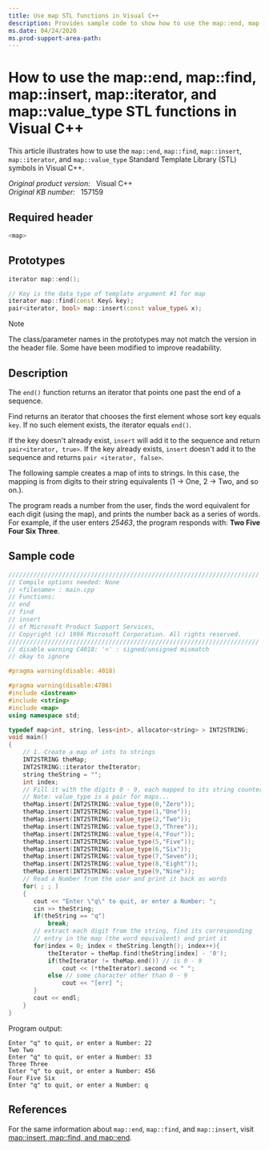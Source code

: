 ```yaml
---
title: Use map STL functions in Visual C++
description: Provides sample code to show how to use the map::end, map::find, map::insert, map::iterator, and map::value_type STL functions in Visual C++.
ms.date: 04/24/2020
ms.prod-support-area-path: 
---
```

# How to use the map::end, map::find, map::insert, map::iterator, and map::value_type STL functions in Visual C++

This article illustrates how to use the `map::end`, `map::find`, `map::insert`, `map::iterator`, and `map::value_type` Standard Template Library (STL) symbols in Visual C++.

_Original product version:_ &nbsp; Visual C++  
_Original KB number:_ &nbsp; 157159

## Required header

```cpp
<map>
```

## Prototypes

```cpp
iterator map::end();

// Key is the data type of template argument #1 for map
iterator map::find(const Key& key);
pair<iterator, bool> map::insert(const value_type& x);
```

> [!NOTE]
> The class/parameter names in the prototypes may not match the version in the header file. Some have been modified to improve readability.

## Description

The `end()` function returns an iterator that points one past the end of a sequence.

Find returns an iterator that chooses the first element whose sort key equals `key`. If no such element exists, the iterator equals `end()`.

If the key doesn't already exist, `insert` will add it to the sequence and return `pair<iterator, true>`. If the key already exists, `insert` doesn't add it to the sequence and returns `pair <iterator, false>`.

The following sample creates a map of ints to strings. In this case, the mapping is from digits to their string equivalents (1 -> One, 2 -> Two, and so on.).

The program reads a number from the user, finds the word equivalent for each digit (using the map), and prints the number back as a series of words. For example, if the user enters *25463*, the program responds with: **Two Five Four Six Three**.

## Sample code

```cpp
//////////////////////////////////////////////////////////////////////
// Compile options needed: None
// <filename> : main.cpp
// Functions:
// end
// find
// insert
// of Microsoft Product Support Services,
// Copyright (c) 1996 Microsoft Corporation. All rights reserved.
//////////////////////////////////////////////////////////////////////
// disable warning C4018: '<' : signed/unsigned mismatch
// okay to ignore

#pragma warning(disable: 4018)

#pragma warning(disable:4786)
#include <iostream>
#include <string>
#include <map>
using namespace std;

typedef map<int, string, less<int>, allocator<string> > INT2STRING;
void main()
{
    // 1. Create a map of ints to strings
    INT2STRING theMap;
    INT2STRING::iterator theIterator;
    string theString = "";
    int index;
    // Fill it with the digits 0 - 9, each mapped to its string counterpart
    // Note: value_type is a pair for maps...
    theMap.insert(INT2STRING::value_type(0,"Zero"));
    theMap.insert(INT2STRING::value_type(1,"One"));
    theMap.insert(INT2STRING::value_type(2,"Two"));
    theMap.insert(INT2STRING::value_type(3,"Three"));
    theMap.insert(INT2STRING::value_type(4,"Four"));
    theMap.insert(INT2STRING::value_type(5,"Five"));
    theMap.insert(INT2STRING::value_type(6,"Six"));
    theMap.insert(INT2STRING::value_type(7,"Seven"));
    theMap.insert(INT2STRING::value_type(8,"Eight"));
    theMap.insert(INT2STRING::value_type(9,"Nine"));
    // Read a Number from the user and print it back as words
    for( ; ; )
    {
       cout << "Enter \"q\" to quit, or enter a Number: ";
       cin >> theString;
       if(theString == "q")
           break;
       // extract each digit from the string, find its corresponding
       // entry in the map (the word equivalent) and print it
       for(index = 0; index < theString.length(); index++){
           theIterator = theMap.find(theString[index] - '0');
           if(theIterator != theMap.end()) // is 0 - 9
               cout << (*theIterator).second << " ";
           else // some character other than 0 - 9
               cout << "[err] ";
       }
       cout << endl;
    }
}
```

Program output:

```console
Enter "q" to quit, or enter a Number: 22
Two Two
Enter "q" to quit, or enter a Number: 33
Three Three
Enter "q" to quit, or enter a Number: 456
Four Five Six
Enter "q" to quit, or enter a Number: q
```

## References

For the same information about `map::end`, `map::find`, and `map::insert`, visit [map::insert, map::find, and map::end](/previous-versions/visualstudio/visual-studio-2010/wwcahb6y(v%3dvs.100)).
